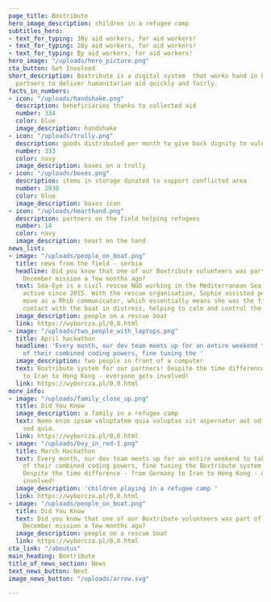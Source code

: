 ```yaml
---
page_title: Boxtribute
hero_image_description: children in a refugee camp
subtitles_hero:
- text_for_typing: 3By aid workers, for aid workers!
- text_for_typing: 2By aid workers, for aid workers!
- text_for_typing: By aid workers, for aid workers!
hero_image: "/uploads/hero_picture.png"
cta_button: Get Involved
short_description: Boxtribute is a digital system  that works hand in hand with our
  partners to deliver humanitarian aid quickly and fairly.
facts_in_numbers:
- icon: "/uploads/handshake.png"
  description: beneficiaries thanks to collected aid
  number: 334
  color: blue
  image_description: handshake
- icon: "/uploads/trolly.png"
  description: goods distributed per month to give back dignity to vulnerable populations
  number: 333
  color: navy
  image_description: boxes on a trolly
- icon: "/uploads/boxes.png"
  description: items in storage donated to support conflicted area
  number: 2930
  color: blue
  image_description: boxes icon
- icon: "/uploads/hearthand.png"
  description: partners on the field helping refugees
  number: 14
  color: navy
  image_description: heart on the hand
news_list:
- image: "/uploads/people_on_boat.png"
  title: news from the field - serbia
  headline: Did you know that one of our Boxtribute volunteers was part of the Sea-Eye
    December mission a few months ago?
  text: Sea-Eye is a civil rescue NGO working in the Mediterranean Sea and has been
    active since 2015. With the rescue organisation, Sophie assisted people on the
    move as a Rhib communicator, which essentially means she was the first point of
    contact with the boat in distress, helping to calm and control the situation.
  image_description: people on a rescue boat
  link: https://wyborcza.pl/0,0.html
- image: "/uploads/two_people_with_laptops.png"
  title: April hackathon
  headline: 'Every month, our dev team meets up for an entire weekend to take advantage
    of their combined coding powers, fine tuning the '
  image_description: two people in front of a computer
  text: Boxtribute system for our partners! Despite the time difference - from Germany
    to Iran to Hong Kong - everyone gets involved!
  link: https://wyborcza.pl/0,0.html
more_info:
- image: "/uploads/family_close_up.png"
  title: Did You Know
  image_description: a family in a refugee camp
  text: Nemo enim ipsam voluptatem quia voluptas sit aspernatur aut odit aut fugit,
    sed quia.
  link: https://wyborcza.pl/0,0.html
- image: "/uploads/boy_in_red-1.png"
  title: March Hackathon
  text: Every month, our dev team meets up for an entire weekend to take advantage
    of their combined coding powers, fine tuning the Boxtribute system for our partners!
    Despite the time difference - from Germany to Iran to Hong Kong - everyone gets
    involved!
  image_description: 'children playing in a refugee camp '
  link: https://wyborcza.pl/0,0.html
- image: "/uploads/people_on_boat.png"
  title: Did You Know
  text: Did you know that one of our Boxtribute volunteers was part of the Sea-Eye
    December mission a few months ago?
  image_description: people on a rescue boat
  link: https://wyborcza.pl/0,0.html
cta_link: "/aboutus"
main_heading: Boxtribute
title_of_news_section: News
text_news_button: Next
image_news_button: "/uploads/arrow.svg"

---
```


